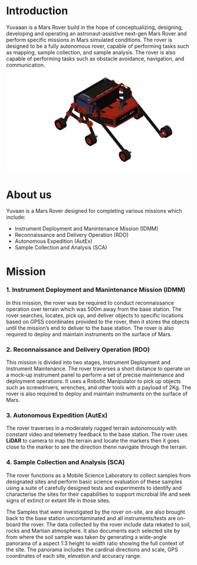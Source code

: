 # Introduction

<!-- []: # Title: Introduction
[]: # Date: 2019-01-01
[]: # Tags: introduction
[]: # Category: introduction
[]: # Slug: introduction -->

Yuvaaan is a Mars Rover build in the hope of conceptualizing, designing, developing and operating an astronaut-assistive next-gen Mars Rover and perform specific missions in Mars simulated conditions. The rover is designed to be a fully autonomous rover, capable of performing tasks such as mapping, sample collection, and sample analysis. The rover is also capable of performing tasks such as obstacle avoidance, navigation, and communication.
<img src="images\Auto_render.png">

# About us

Yuvaan is a Mars Rover designed for completing various missions which include:

- Instrument Deployment and Manintenance Mission (IDMM)
- Reconnaissance and Delivery Operation (RDO)
- Autonomous Expedition (AutEx)
- Sample Collection and Analysis (SCA)
<!-- - Autonomous Object Localization -->

# Mission

### 1. <strong>Instrument Deployment and Manintenance Mission (IDMM) </strong>

In this mission, the rover was be required to conduct reconnaissance operation over terrain which was 500m away from the base station. The rover searches, locates, pick up, and deliver objects to specific locations based on GPSS coordinates provided to the rover, then it stores the objects until the mission’s end to deliver to the base station. The rover is also required to deploy and maintain instruments on the surface of Mars.

### 2. <strong>Reconnaissance and Delivery Operation (RDO) </strong>

This mission is divided into two stages, Instrument Deployment and Instrument Maintenance. The rover traverses a short distance to operate on a mock-up instrument panel to perform a set of precise maintenance and deployment operations. It uses a Robotic Manipulator to pick up objects such as screwdrivers, wrenches, and other tools with a payload of 2Kg. The rover is also required to deploy and maintain instruments on the surface of Mars.

### 3. <strong>Autonomous Expedition (AutEx) </strong>

The rover traverses in a moderately rugged terrain autonomously with constant video and telemetry feedback to the base station. The rover uses <b>LiDAR</b> to camera to map the terrain and locate the markers then it goes close to the marker to see the direction thenn navigate through the terrain.

### 4. <strong>Sample Collection and Analysis (SCA) </strong>

The rover functions as a Mobile Science Laboratory to collect samples from designated sites and perform basic science evaluation of these samples using a suite of carefully designed tests and experiments to identify and characterise the sites for their capabilities to support microbial life and seek signs of extinct or extant life in those sites.

The Samples that were investigated by the rover on-site, are also brought back to the base station uncontaminated and all instruments/tests are on-board the rover. The data collected by the rover include data rekated to soil, rocks and Martian atmosphere. It also documents each selected site by from where the soil sample was taken by generating a wide-angle panorama of a aspect 1:3 height to width ratio showing the full context of the site. The panorama includes the cardinal directions and scale, GPS coordinates of each site, elevation and accuracy range.
